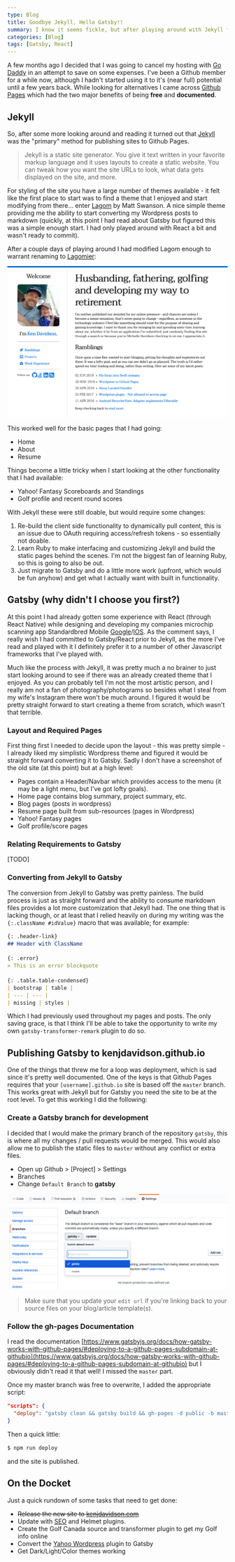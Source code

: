```yaml
---
type: Blog
title: Goodbye Jekyll, Hello Gatsby!!
summary: I know it seems fickle, but after playing around with Jekyll for a while it was time to move on.
categories: [Blog]
tags: [Gatsby, React]
---
```


A few months ago I decided that I was going to cancel my hosting with <a href="https://www.godaddy.com">Go Daddy</a> in an attempt to save on some expenses.  I've been a Github member for a while now, although I hadn't started using it to it's (near full) potential until a few years back.  While looking for alternatives I came across <a href="https://pages.github.com/">Github Pages</a> which had the two major benefits of being <strong>free</strong> and <strong>documented</strong>.

## Jekyll

So, after some more looking around and reading it turned out that <a href="https://jekyllrb.com/">Jekyll</a> was the "primary" method for publishing sites to Github Pages.

> Jekyll is a static site generator. You give it text written in your favorite markup language and it uses layouts to create a static website. You can tweak how you want the site URLs to look, what data gets displayed on the site, and more.

For styling of the site you have a large number of themes available - it felt like the first place to start was to find a theme that I enjoyed and start modifying from there... enter <a href="">Lagom</a> by Matt Swanson.  A nice simple theme providing me the ability to start converting my Wordpress posts to markdown (quickly, at this point I had read about Gatsby but figured this was a simple enough start.  I had only played around with React a bit and wasn't ready to commit).

After a couple days of playing around I had modified Lagom enough to warrant renaming to <a href="https://kenjdavidson.github.io/lagomier">Lagomier</a>:

![Lagomier - a homage to Lagom](./jekyll-lagomier.png)

This worked well for the basic pages that I had going:
- Home
- About
- Resume

Things become a little tricky when I start looking at the other functionality that I had available:
- Yahoo! Fantasy Scoreboards and Standings 
- Golf profile and recent round scores

With Jekyll these were still doable, but would require some changes:

1) Re-build the client side functionality to dynamically pull content, this is an issue due to OAuth requiring access/refresh tokens - so essentially not doable.
2) Learn Ruby to make interfacing and customizing Jekyll and build the static pages behind the scenes.  I'm not the biggest fan of learning Ruby, so this is going to also be out.
3) Just migrate to Gatsby and do a little more work (upfront, which would be fun anyhow) and get what I actually want with built in functionality.

## Gatsby (why didn't I choose you first?)

At this point I had already gotten some experience with React (through React Native) while designing and developing my companies microchip scanning app Standardbred Mobile <a href="https://play.google.com/store/apps/details?id=com.standardbredmobileapp&hl=en_CA">Google</a>/<a href="https://apps.apple.com/ca/app/standardbred-canada-mobile/id1476739891">IOS</a>.  As the comment says, I really wish I had committed to Gatsby/React prior to Jekyll, as the more I've read and played with it I definitely prefer it to a number of other Javascript frameworks that I've played with.

Much like the process with Jekyll, it was pretty much a no brainer to just start looking around to see if there was an already created theme that I enjoyed.  As you can probably tell I'm not the most artistic person, and I really am not a fan of photography/photograms so besides what I steal from my wife's Instagram there won't be much around.  I figured it would be pretty straight forward to start creating a theme from scratch, which wasn't that terrible.

### Layout and Required Pages

First thing first I needed to decide upon the layout - this was pretty simple - I already liked my simplistic Wordpress theme and figured it would be straight forward converting it to Gatsby.  Sadly I don't have a screenshot of the old site (at this point) but at a high level:

- Pages contain a Header/Navbar which provides access to the menu (it may be a light menu, but I've got lofty goals).
- Home page contains blog summary, project summary, etc.
- Blog pages (posts in wordpress)
- Resume page built from sub-resources (pages in Wordpress)
- Yahoo! Fantasy pages
- Golf profile/score pages

### Relating Requirements to Gatsby 

[TODO]

### Converting from Jekyll to Gatsby

The conversion from Jekyll to Gatsby was pretty painless.  The build process is just as straight forward and the ability to consume markdown files provides a lot more customization that Jekyll had.  The one thing that is lacking though, or at least that I relied heavily on during my writing was the `{:.className #idValue}` macro that was available; for example:

```markdown
{: .header-link}
## Header with ClassName

{: .error}
> This is an error blockquote

{: .table.table-condensed}
| bootstrap | table |
| --- | --- |
| missing | styles | 
```

Which I had previously used throughout my pages and posts.   The only saving grace, is that I think I'll be able to take the opportunity to write my own `gatsby-transformer-remark` plugin to do so.

## Publishing Gatsby to kenjdavidson.github.io

One of the things that threw me for a loop was deployment, which is sad since it's pretty well documented.  One of the keys is that Github Pages requires that your `[username].github.io` site is based off the `master` branch.  This works great with Jekyll but for Gatsby you need the site to be at the root level.  To get this working I did the following:

### Create a Gatsby branch for development

I decided that I would make the primary branch of the repository `gatsby`, this is where all my changes / pull requests would be merged.  This would also allow me to publish the static files to `master` without any conflict or extra files. 

- Open up Github > [Project] > Settings
- Branches
- Change `Default Branch` to **gatsby**

![Change default branch](./default-branch.png)

> Make sure that you update your `edit url` if you're linking back to your source files on your blog/article template(s).


### Follow the gh-pages Documentation

I read the documentation [https://www.gatsbyjs.org/docs/how-gatsby-works-with-github-pages/#deploying-to-a-github-pages-subdomain-at-githubio](https://www.gatsbyjs.org/docs/how-gatsby-works-with-github-pages/#deploying-to-a-github-pages-subdomain-at-githubio) but I obviously didn't read it that well! I missed the `master` part.

Once my master branch was free to overwrite, I added the appropriate script:

```json
"scripts": {
  "deploy": "gatsby clean && gatsby build && gh-pages -d public -b master"
}
```

Then a quick little:

```bash
$ npm run deploy
```

and the site is published.

## On the Docket

Just a quick rundown of some tasks that need to get done:

- ~~Release the new site to <a href="https://www.kenjdavidson.com">kenjdavidson.com</a>~~
- Update with <a href="https://www.gatsbyjs.org/docs/seo/">SEO</a> and <a hre="https://www.gatsbyjs.org/docs/add-page-metadata/#using-react-helmet-and-gatsby-plugin-react-helmet">Helmet</a> plugins.
- Create the Golf Canada source and transformer plugin to get my Golf info online
- Convert the <a href="https://github.com/kenjdavidson/yahoo-fantasy-wordpress">Yahoo Wordpress</a> plugin to Gatsby
- Get Dark/Light/Color themes working